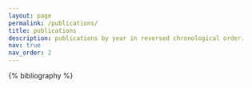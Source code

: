 ```yaml
---
layout: page
permalink: /publications/
title: publications
description: publications by year in reversed chronological order.
nav: true
nav_order: 2
---
```


<!-- _pages/publications.md -->
<div class="publications">

{% bibliography %}

</div>
